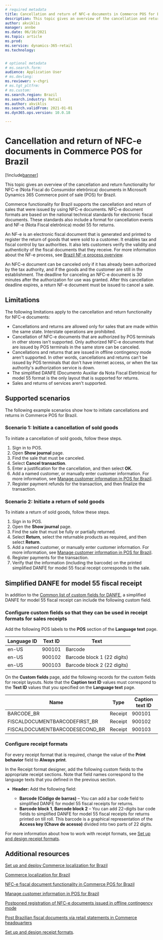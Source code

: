 ```yaml
---
# required metadata
title: Cancellation and return of NFC-e documents in Commerce POS for Brazil
description: This topic gives an overview of the cancellation and return functionality for NFC-e documents in Microsoft Dynamics 365 Commerce point of sale (POS) for Brazil.
author: akviklis
manager: annbe
ms.date: 06/10/2021
ms.topic: article
ms.prod: 
ms.service: dynamics-365-retail
ms.technology: 


# optional metadata
# ms.search.form: 
audience: Application User
# ms.devlang: 
ms.reviewer: v-chgri
# ms.tgt_pltfrm: 
# ms.custom: 
ms.search.region: Brazil
ms.search.industry: Retail
ms.author: akviklis
ms.search.validFrom: 2021-01-01
ms.dyn365.ops.version: 10.0.18

---
```


# Cancellation and return of NFC-e documents in Commerce POS for Brazil

[!include[banner](../includes/banner.md)]

This topic gives an overview of the cancellation and return functionality for NFC-e (Nota Fiscal do Consumidor eletrônica) documents in Microsoft Dynamics 365 Commerce point of sale (POS) for Brazil.

Commerce functionality for Brazil supports the cancellation and return of sales that were issued by using NFC-e documents. NFC-e document formats are based on the national technical standards for electronic fiscal documents. These standards also include a format for cancellation events and NF-e (Nota Fiscal eletrônica) model 55 for returns.

An NF-e is an electronic fiscal document that is generated and printed to register the return of goods that were sold to a customer. It enables tax and fiscal control by tax authorities. It also lets customers verify the validity and authenticity of the fiscal documents that they receive. For more information about the NF-e process, see [Brazil NF-e process overview](../../finance/localizations/latam-bra-nf-e-process.md).

An NFC-e document can be canceled only if it has already been authorized by the tax authority, and if the goods and the customer are still in the establishment. The deadline for canceling an NFC-e document is 30 minutes after the authorization for use was granted. After this cancellation deadline expires, a return NF-e document must be issued to cancel a sale.

## Limitations

The following limitations apply to the cancellation and return functionality for NFC-e documents:

- Cancellations and returns are allowed only for sales that are made within the same state. Interstate operations are prohibited.
- Cancellation of NFC-e documents that are authorized by POS terminals in other stores isn't supported. Only authorized NFC-e documents that are issued by POS terminals in the same store can be canceled.
- Cancellations and returns that are issued in offline contingency mode aren't supported. In other words, cancellations and returns can't be issued by POS terminals that don't have internet access, or when the tax authority's authorization service is down.
- The simplified DANFE (Documento Auxiliar da Nota Fiscal Eletrônica) for model 55 format is the only layout that is supported for returns.
- Sales and returns of services aren't supported.

## Supported scenarios

The following example scenarios show how to initiate cancellations and returns in Commerce POS for Brazil.

### Scenario 1: Initiate a cancellation of sold goods

To initiate a cancellation of sold goods, follow these steps.

1. Sign in to POS.
1. Open **Show journal** page.
1. Find the sale that must be canceled.
1. Select **Cancel transaction**.
1. Enter a justification for the cancellation, and then select **OK**.
1. Add a named customer, or manually enter customer information. For more information, see [Manage customer information in POS for Brazil](latam-bra-customer-information.md).
1. Register payment refunds for the transaction, and then finalize the transaction.

### Scenario 2: Initiate a return of sold goods

To initiate a return of sold goods, follow these steps.

1. Sign in to POS.
1. Open the **Show journal** page.
1. Find the sale that must be fully or partially returned.
1. Select **Return**, select the returnable products as required, and then select **Return**.
1. Add a named customer, or manually enter customer information. For more information, see [Manage customer information in POS for Brazil](latam-bra-customer-information.md).
1. Register payments for the transaction.
1. Verify that the information (including the barcode) on the printed simplified DANFE for model 55 fiscal receipt corresponds to the sale.

## Simplified DANFE for model 55 fiscal receipt

In addition to the [Common list of custom fields for DANFE](latam-bra-nfce.md#custom-fields-for-danfe-fiscal-receipts), a simplified DANFE for model 55 fiscal receipt can include the following custom field.

### Configure custom fields so that they can be used in receipt formats for sales receipts

Add the following POS labels to the **POS** section of the **Language text** page.

| Language ID | Text ID | Text                                      |
|-------------|---------|-------------------------------------------|
| en-US       | 900101  | Barcode                                   |
| en-US       | 900102  | Barcode block 1 (22 digits)               | 
| en-US       | 900103  | Barcode block 2 (22 digits)               | 

On the **Custom fields** page, add the following records for the custom fields for receipt layouts. Note that the **Caption text ID** values must correspond to the **Text ID** values that you specified on the **Language text** page.

| Name                            | Type    | Caption text ID |
|---------------------------------|---------|-----------------|
| BARCODE\_BR  					  | Receipt | 900101          |
| FISCALDOCUMENTBARCODEFIRST\_BR  | Receipt | 900102          |
| FISCALDOCUMENTBARCODESECOND\_BR | Receipt | 900103          |

### Configure receipt formats

For every receipt format that is required, change the value of the **Print behavior** field to **Always print**.

In the Receipt format designer, add the following custom fields to the appropriate receipt sections. Note that field names correspond to the language texts that you defined in the previous section.

- **Header:** Add the following field:

    - **Barcode (Código de barras)** – You can add a bar code field to simplified DANFE for model 55 fiscal receipts for returns.
    - **Barcode block 1**, **Barcode block 2** – You can add 22-digits bar code fields to simplified DANFE for model 55 fiscal receipts for returns printed on till roll. This barcode is a graphical representation of the **Access key (Chave de acesso)** divided into two parts of 22 digits.

For more information about how to work with receipt formats, see [Set up and design receipt formats](../receipt-templates-printing.md).


## Additional resources

[Set up and deploy Commerce localization for Brazil](latam-bra-deployment.md)

[Commerce localization for Brazil](latam-bra-commerce-localization.md)

[NFC-e fiscal document functionality in Commerce POS for Brazil](latam-bra-nfce.md)

[Manage customer information in POS for Brazil](latam-bra-customer-information.md)

[Postponed registration of NFC-e documents issued in offline contingency mode](latam-bra-nfce-contingency-mode.md)

[Post Brazilian fiscal documents via retail statements in Commerce headquarters](latam-bra-retail-statements.md)

[Set up and design receipt formats](../receipt-templates-printing.md).
